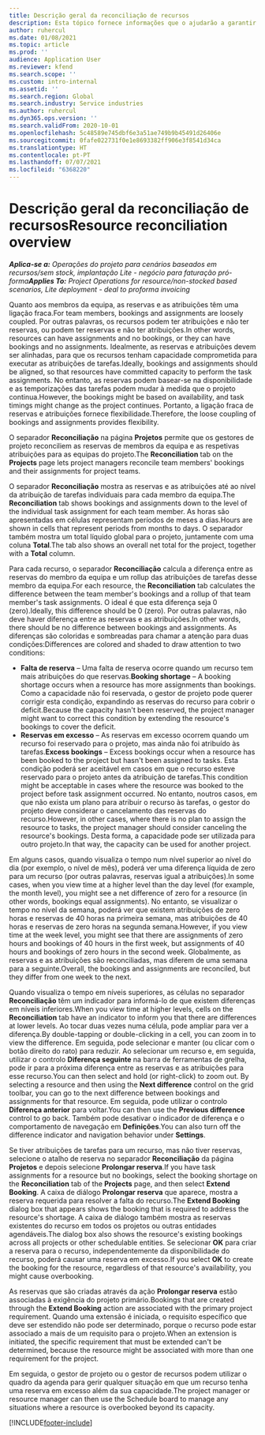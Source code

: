 ```yaml
---
title: Descrição geral da reconciliação de recursos
description: Esta tópico fornece informações que o ajudarão a garantir que as reservas de recursos e atribuições para projetos estão alinhadas.
author: ruhercul
ms.date: 01/08/2021
ms.topic: article
ms.prod: ''
audience: Application User
ms.reviewer: kfend
ms.search.scope: ''
ms.custom: intro-internal
ms.assetid: ''
ms.search.region: Global
ms.search.industry: Service industries
ms.author: ruhercul
ms.dyn365.ops.version: ''
ms.search.validFrom: 2020-10-01
ms.openlocfilehash: 5c48589e745dbf6e3a51ae749b9b45491d26406e
ms.sourcegitcommit: 0fafe022731f0e1e8693382ff906e3f8541d34ca
ms.translationtype: HT
ms.contentlocale: pt-PT
ms.lasthandoff: 07/07/2021
ms.locfileid: "6368220"
---
```

# <a name="resource-reconciliation-overview"></a><span data-ttu-id="b7d4b-103">Descrição geral da reconciliação de recursos</span><span class="sxs-lookup"><span data-stu-id="b7d4b-103">Resource reconciliation overview</span></span>

<span data-ttu-id="b7d4b-104">_**Aplica-se a:** Operações do projeto para cenários baseados em recursos/sem stock, implantação Lite - negócio para faturação pró-forma_</span><span class="sxs-lookup"><span data-stu-id="b7d4b-104">_**Applies To:** Project Operations for resource/non-stocked based scenarios, Lite deployment - deal to proforma invoicing_</span></span>

<span data-ttu-id="b7d4b-105">Quanto aos membros da equipa, as reservas e as atribuições têm uma ligação fraca.</span><span class="sxs-lookup"><span data-stu-id="b7d4b-105">For team members, bookings and assignments are loosely coupled.</span></span> <span data-ttu-id="b7d4b-106">Por outras palavras, os recursos podem ter atribuições e não ter reservas, ou podem ter reservas e não ter atribuições.</span><span class="sxs-lookup"><span data-stu-id="b7d4b-106">In other words, resources can have assignments and no bookings, or they can have bookings and no assignments.</span></span> <span data-ttu-id="b7d4b-107">Idealmente, as reservas e atribuições devem ser alinhadas, para que os recursos tenham capacidade comprometida para executar as atribuições de tarefas.</span><span class="sxs-lookup"><span data-stu-id="b7d4b-107">Ideally, bookings and assignments should be aligned, so that resources have committed capacity to perform the task assignments.</span></span> <span data-ttu-id="b7d4b-108">No entanto, as reservas podem basear-se na disponibilidade e as temporizações das tarefas podem mudar à medida que o projeto continua.</span><span class="sxs-lookup"><span data-stu-id="b7d4b-108">However, the bookings might be based on availability, and task timings might change as the project continues.</span></span> <span data-ttu-id="b7d4b-109">Portanto, a ligação fraca de reservas e atribuições fornece flexibilidade.</span><span class="sxs-lookup"><span data-stu-id="b7d4b-109">Therefore, the loose coupling of bookings and assignments provides flexibility.</span></span>

<span data-ttu-id="b7d4b-110">O separador **Reconciliação** na página **Projetos** permite que os gestores de projeto reconciliem as reservas de membros da equipa e as respetivas atribuições para as equipas do projeto.</span><span class="sxs-lookup"><span data-stu-id="b7d4b-110">The **Reconciliation** tab on the **Projects** page lets project managers reconcile team members' bookings and their assignments for project teams.</span></span>

<span data-ttu-id="b7d4b-111">O separador **Reconciliação** mostra as reservas e as atribuições até ao nível da atribuição de tarefas individuais para cada membro da equipa.</span><span class="sxs-lookup"><span data-stu-id="b7d4b-111">The **Reconciliation** tab shows bookings and assignments down to the level of the individual task assignment for each team member.</span></span> <span data-ttu-id="b7d4b-112">As horas são apresentadas em células representam períodos de meses a dias.</span><span class="sxs-lookup"><span data-stu-id="b7d4b-112">Hours are shown in cells that represent periods from months to days.</span></span> <span data-ttu-id="b7d4b-113">O separador também mostra um total líquido global para o projeto, juntamente com uma coluna **Total**.</span><span class="sxs-lookup"><span data-stu-id="b7d4b-113">The tab also shows an overall net total for the project, together with a **Total** column.</span></span>

<span data-ttu-id="b7d4b-114">Para cada recurso, o separador **Reconciliação** calcula a diferença entre as reservas do membro da equipa e um rollup das atribuições de tarefas desse membro da equipa.</span><span class="sxs-lookup"><span data-stu-id="b7d4b-114">For each resource, the **Reconciliation** tab calculates the difference between the team member's bookings and a rollup of that team member's task assignments.</span></span> <span data-ttu-id="b7d4b-115">O ideal é que esta diferença seja 0 (zero).</span><span class="sxs-lookup"><span data-stu-id="b7d4b-115">Ideally, this difference should be 0 (zero).</span></span> <span data-ttu-id="b7d4b-116">Por outras palavras, não deve haver diferença entre as reservas e as atribuições.</span><span class="sxs-lookup"><span data-stu-id="b7d4b-116">In other words, there should be no difference between bookings and assignments.</span></span> <span data-ttu-id="b7d4b-117">As diferenças são coloridas e sombreadas para chamar a atenção para duas condições:</span><span class="sxs-lookup"><span data-stu-id="b7d4b-117">Differences are colored and shaded to draw attention to two conditions:</span></span>

- <span data-ttu-id="b7d4b-118">**Falta de reserva** – Uma falta de reserva ocorre quando um recurso tem mais atribuições do que reservas.</span><span class="sxs-lookup"><span data-stu-id="b7d4b-118">**Booking shortage** – A booking shortage occurs when a resource has more assignments than bookings.</span></span> <span data-ttu-id="b7d4b-119">Como a capacidade não foi reservada, o gestor de projeto pode querer corrigir esta condição, expandindo as reservas do recurso para cobrir o deficit.</span><span class="sxs-lookup"><span data-stu-id="b7d4b-119">Because the capacity hasn't been reserved, the project manager might want to correct this condition by extending the resource's bookings to cover the deficit.</span></span>
- <span data-ttu-id="b7d4b-120">**Reservas em excesso** – As reservas em excesso ocorrem quando um recurso foi reservado para o projeto, mas ainda não foi atribuído às tarefas.</span><span class="sxs-lookup"><span data-stu-id="b7d4b-120">**Excess bookings** – Excess bookings occur when a resource has been booked to the project but hasn't been assigned to tasks.</span></span> <span data-ttu-id="b7d4b-121">Esta condição poderá ser aceitável em casos em que o recurso esteve reservado para o projeto antes da atribuição de tarefas.</span><span class="sxs-lookup"><span data-stu-id="b7d4b-121">This condition might be acceptable in cases where the resource was booked to the project before task assignment occurred.</span></span> <span data-ttu-id="b7d4b-122">No entanto, noutros casos, em que não exista um plano para atribuir o recurso às tarefas, o gestor do projeto deve considerar o cancelamento das reservas do recurso.</span><span class="sxs-lookup"><span data-stu-id="b7d4b-122">However, in other cases, where there is no plan to assign the resource to tasks, the project manager should consider canceling the resource's bookings.</span></span> <span data-ttu-id="b7d4b-123">Desta forma, a capacidade pode ser utilizada para outro projeto.</span><span class="sxs-lookup"><span data-stu-id="b7d4b-123">In that way, the capacity can be used for another project.</span></span>

<span data-ttu-id="b7d4b-124">Em alguns casos, quando visualiza o tempo num nível superior ao nível do dia (por exemplo, o nível de mês), poderá ver uma diferença líquida de zero para um recurso (por outras palavras, reservas igual a atribuições).</span><span class="sxs-lookup"><span data-stu-id="b7d4b-124">In some cases, when you view time at a higher level than the day level (for example, the month level), you might see a net difference of zero for a resource (in other words, bookings equal assignments).</span></span> <span data-ttu-id="b7d4b-125">No entanto, se visualizar o tempo no nível da semana, poderá ver que existem atribuições de zero horas e reservas de 40 horas na primeira semana, mas atribuições de 40 horas e reservas de zero horas na segunda semana.</span><span class="sxs-lookup"><span data-stu-id="b7d4b-125">However, if you view time at the week level, you might see that there are assignments of zero hours and bookings of 40 hours in the first week, but assignments of 40 hours and bookings of zero hours in the second week.</span></span> <span data-ttu-id="b7d4b-126">Globalmente, as reservas e as atribuições são reconciliadas, mas diferem de uma semana para a seguinte.</span><span class="sxs-lookup"><span data-stu-id="b7d4b-126">Overall, the bookings and assignments are reconciled, but they differ from one week to the next.</span></span>

<span data-ttu-id="b7d4b-127">Quando visualiza o tempo em níveis superiores, as células no separador **Reconciliação** têm um indicador para informá-lo de que existem diferenças em níveis inferiores.</span><span class="sxs-lookup"><span data-stu-id="b7d4b-127">When you view time at higher levels, cells on the **Reconciliation** tab have an indicator to inform you that there are differences at lower levels.</span></span> <span data-ttu-id="b7d4b-128">Ao tocar duas vezes numa célula, pode ampliar para ver a diferença.</span><span class="sxs-lookup"><span data-stu-id="b7d4b-128">By double-tapping or double-clicking in a cell, you can zoom in to view the difference.</span></span> <span data-ttu-id="b7d4b-129">Em seguida, pode selecionar e manter (ou clicar com o botão direito do rato) para reduzir. Ao selecionar um recurso e, em seguida, utilizar o controlo **Diferença seguinte** na barra de ferramentas de grelha, pode ir para a próxima diferença entre as reservas e as atribuições para esse recurso.</span><span class="sxs-lookup"><span data-stu-id="b7d4b-129">You can then select and hold (or right-click) to zoom out. By selecting a resource and then using the **Next difference** control on the grid toolbar, you can go to the next difference between bookings and assignments for that resource.</span></span> <span data-ttu-id="b7d4b-130">Em seguida, pode utilizar o controlo **Diferença anterior** para voltar.</span><span class="sxs-lookup"><span data-stu-id="b7d4b-130">You can then use the **Previous difference** control to go back.</span></span> <span data-ttu-id="b7d4b-131">Também pode desativar o indicador de diferença e o comportamento de navegação em **Definições**.</span><span class="sxs-lookup"><span data-stu-id="b7d4b-131">You can also turn off the difference indicator and navigation behavior under **Settings**.</span></span>

<span data-ttu-id="b7d4b-132">Se tiver atribuições de tarefas para um recurso, mas não tiver reservas, selecione o atalho de reserva no separador **Reconciliação** da página **Projetos** e depois selecione **Prolongar reserva**.</span><span class="sxs-lookup"><span data-stu-id="b7d4b-132">If you have task assignments for a resource but no bookings, select the booking shortage on the **Reconciliation** tab of the **Projects** page, and then select **Extend Booking**.</span></span> <span data-ttu-id="b7d4b-133">A caixa de diálogo **Prolongar reserva** que aparece, mostra a reserva requerida para resolver a falta do recurso.</span><span class="sxs-lookup"><span data-stu-id="b7d4b-133">The **Extend Booking** dialog box that appears shows the booking that is required to address the resource's shortage.</span></span> <span data-ttu-id="b7d4b-134">A caixa de diálogo também mostra as reservas existentes do recurso em todos os projetos ou outras entidades agendáveis.</span><span class="sxs-lookup"><span data-stu-id="b7d4b-134">The dialog box also shows the resource's existing bookings across all projects or other schedulable entities.</span></span> <span data-ttu-id="b7d4b-135">Se selecionar **OK** para criar a reserva para o recurso, independentemente da disponibilidade do recurso, poderá causar uma reserva em excesso.</span><span class="sxs-lookup"><span data-stu-id="b7d4b-135">If you select **OK** to create the booking for the resource, regardless of that resource's availability, you might cause overbooking.</span></span>

<span data-ttu-id="b7d4b-136">As reservas que são criadas através da ação **Prolongar reserva** estão associadas à exigência do projeto primário.</span><span class="sxs-lookup"><span data-stu-id="b7d4b-136">Bookings that are created through the **Extend Booking** action are associated with the primary project requirement.</span></span> <span data-ttu-id="b7d4b-137">Quando uma extensão é iniciada, o requisito específico que deve ser estendido não pode ser determinado, porque o recurso pode estar associado a mais de um requisito para o projeto.</span><span class="sxs-lookup"><span data-stu-id="b7d4b-137">When an extension is initiated, the specific requirement that must be extended can't be determined, because the resource might be associated with more than one requirement for the project.</span></span>

<span data-ttu-id="b7d4b-138">Em seguida, o gestor de projeto ou o gestor de recursos podem utilizar o quadro da agenda para gerir qualquer situação em que um recurso tenha uma reserva em excesso além da sua capacidade.</span><span class="sxs-lookup"><span data-stu-id="b7d4b-138">The project manager or resource manager can then use the Schedule board to manage any situations where a resource is overbooked beyond its capacity.</span></span>


[!INCLUDE[footer-include](../includes/footer-banner.md)]